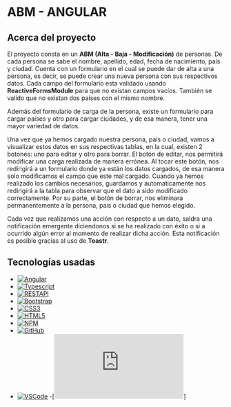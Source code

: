 <a name="readme-top"></a>

# ABM - ANGULAR

## Acerca del proyecto

<p>
            El proyecto consta en un
            <strong>ABM (Alta - Baja - Modificación)</strong> de personas. De
            cada persona se sabe el nombre, apellido, edad, fecha de nacimiento,
            país y ciudad. Cuenta con un formulario en el cual se puede dar de
            alta a una persona, es decir, se puede crear una nueva persona con
            sus respectivos datos. Cada campo del formulario esta validado usando    
            <strong>ReactiveFormsModule</strong> para
            que no existan campos vacíos. También se valido que no existan dos países con el mismo nombre.
          </p>
          <p>
            Además del formulario de carga de la persona, existe un formulario
            para cargar países y otro para cargar ciudades, y de esa manera,
            tener una mayor variedad de datos.
          </p>
          <p>
            Una vez que ya hemos cargado nuestra persona, país o ciudad, vamos a
            visualizar estos datos en sus respectivas tablas, en la cual,
            existen 2 botones: uno para editar y otro para borrar. El botón de
            editar, nos permitirá modificar una carga realizada de manera
            errónea. Al tocar este botón, nos redirigirá a un formulario donde
            ya están los datos cargados, de esa manera solo modificamos el campo
            que este mal cargado. Cuando ya hemos realizado los cambios
            necesarios, guardamos y automaticamente nos redirigirá a la tabla
            para observar que el dato a sido modificado correctamente. Por su
            parte, el botón de borrar, nos eliminara permanentemente a la
            persona, pais o ciudad que hemos elegido.
          </p>
          <p>
            Cada vez que realizamos una acción con respecto a un dato, saldra una notificación emergente
            diciendonos si se ha realizado con éxito o si a ocurrido algún
            error al momento de realizar dicha acción. Esta notificación es posible gracias al uso de <strong>Toastr</strong>.
          </p>

## Tecnologías usadas

- [![Angular][angular.io]][angular-url]
- [![Typescript][typescript.com]][typescript-url]
- [![RESTAPI][restapi.com]][restapi-url]
- [![Bootstrap][bootstrap.com]][bootstrap-url]
- [![CSS3][css3]][css3-url]
- [![HTML5][html.com]][html-url]
- [![NPM][npm.com]][npm-url]
- [![GitHub][github.com]][github-url]
- [![VSCode][vscode.com]][vscode-url]
  -[![Toastr][toastr.com]]

[angular.io]: https://img.shields.io/badge/Angular-DD0031?style=for-the-badge&logo=angular&logoColor=white
[angular-url]: https://angular.io/
[bootstrap.com]: https://img.shields.io/badge/Bootstrap-563D7C?style=for-the-badge&logo=bootstrap&logoColor=white
[bootstrap-url]: https://getbootstrap.com
[css3]: https://img.shields.io/badge/css3-%231572B6.svg?style=for-the-badge&logo=css3&logoColor=white
[css3-url]: https://www.w3schools.com/css/
[html-url]: https://developer.mozilla.org/es/docs/Web/HTML
[html.com]: https://img.shields.io/badge/Html5-orange?style=for-the-badge&logo=html5&logoColor=white
[restapi-url]: https://www.redhat.com/es/topics/api/what-is-a-rest-api
[restapi.com]: https://img.shields.io/badge/RestApi-green?style=for-the-badge&logo=restapi&logoColor=white
[npm-url]: https://www.npmjs.com/
[npm.com]: https://img.shields.io/badge/Npm-red?style=for-the-badge&logo=npm&logoColor=white
[typescript-url]: https://www.typescriptlang.org/
[typescript.com]: https://img.shields.io/badge/Typescript-33C4FF?style=for-the-badge&logo=typescript&logoColor=white
[github-url]: https://docs.github.com/es
[github.com]: https://img.shields.io/badge/Github-563D7C?style=for-the-badge&logo=github&logoColor=white
[vscode-url]: https://code.visualstudio.com/
[vscode.com]: https://img.shields.io/badge/vscode-33C4FF?style=for-the-badge&logo=vscode&logoColor=white
[toastr.com]: https://misovirtual.virtual.uniandes.edu.co/codelabs/angular-in-memory/index.html?index=..%2F..index#3
